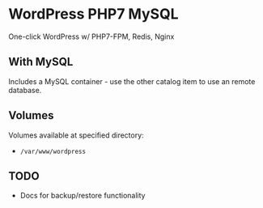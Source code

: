 # WordPress PHP7 MySQL

One-click WordPress w/ PHP7-FPM, Redis, Nginx


## With MySQL

Includes a MySQL container - use the other catalog item to use an remote database.

## Volumes

Volumes available at specified directory:

- `/var/www/wordpress`

## TODO

- Docs for backup/restore functionality